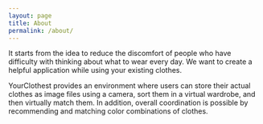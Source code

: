 ```yaml
---
layout: page
title: About
permalink: /about/
---
```


It starts from the idea to reduce the discomfort of people who have difficulty with thinking about what to wear every day. We want to create a helpful application while using your existing clothes. 

YourClothest provides an environment where users can store their actual clothes as image files using a camera, sort them in a virtual wardrobe, and then virtually match them. In addition, overall coordination is possible by recommending and matching color combinations of clothes.


[Your Clothest]: https://github.com/Julieish/julieish.github.io



